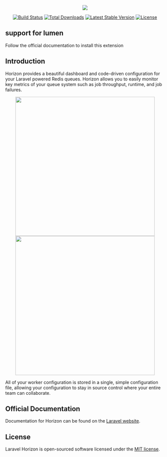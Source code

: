 <p align="center"><img src="https://laravel.com/assets/img/components/logo-horizon.svg"></p>

<p align="center">
<a href="https://travis-ci.org/laravel/horizon"><img src="https://travis-ci.org/laravel/horizon.svg" alt="Build Status"></a>
<a href="https://packagist.org/packages/laravel/horizon"><img src="https://poser.pugx.org/laravel/horizon/d/total.svg" alt="Total Downloads"></a>
<a href="https://packagist.org/packages/laravel/horizon"><img src="https://poser.pugx.org/laravel/horizon/v/stable.svg" alt="Latest Stable Version"></a>
<a href="https://packagist.org/packages/laravel/horizon"><img src="https://poser.pugx.org/laravel/horizon/license.svg" alt="License"></a>
</p>

## support for lumen
Follow the official documentation to install this extension

## Introduction

Horizon provides a beautiful dashboard and code-driven configuration for your Laravel powered Redis queues. Horizon allows you to easily monitor key metrics of your queue system such as job throughput, runtime, and job failures.



<p align="center">
<img src="https://res.cloudinary.com/dtfbvvkyp/image/upload/v1551286550/HorizonLight.png" width="440">
<img src="https://res.cloudinary.com/dtfbvvkyp/image/upload/v1551286550/HorizonDark.png" width="440">
</p>

All of your worker configuration is stored in a single, simple configuration file, allowing your configuration to stay in source control where your entire team can collaborate.

## Official Documentation

Documentation for Horizon can be found on the [Laravel website](https://laravel.com/docs/horizon).

## License

Laravel Horizon is open-sourced software licensed under the [MIT license](https://opensource.org/licenses/MIT).
